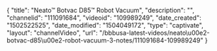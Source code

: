 {
    "title": "Neato&trade; Botvac D85&trade; Robot Vacuum",
    "description": "",
    "channelid": "111091684",
    "videoid": "109989249",
    "date_created": "1502522525",
    "date_modified": "1504049172",
    "type": "captivate",
    "layout": "channelVideo",
    "url": "\/bbbusa-latest-videos\/neato\u00e2-botvac-d85\u00e2-robot-vacuum-3-notes\/111091684-109989249"
}